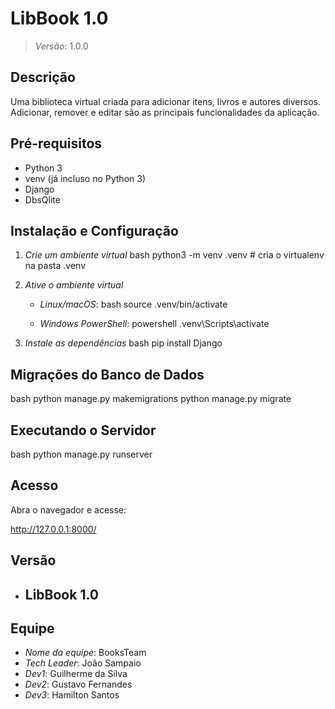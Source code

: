 # LibBook 1.0

> *Versão*: 1.0.0

## Descrição

Uma biblioteca virtual criada para adicionar itens, livros e autores diversos. Adicionar, remover e editar são as principais funcionalidades da aplicação. 

## Pré-requisitos

- Python 3
- venv (já incluso no Python 3)
- Django
- DbsQlite

## Instalação e Configuração

1. *Crie um ambiente virtual*
   bash
   python3 -m venv .venv  # cria o virtualenv na pasta .venv
   

2. *Ative o ambiente virtual*
   - *Linux/macOS*:
     bash
     source .venv/bin/activate
     
   - *Windows PowerShell*:
     powershell
     .venv\Scripts\activate
     

3. *Instale as dependências*
   bash
   pip install Django
   

## Migrações do Banco de Dados

bash
python manage.py makemigrations
python manage.py migrate


## Executando o Servidor

bash
python manage.py runserver


## Acesso

Abra o navegador e acesse:


http://127.0.0.1:8000/


## Versão

- ## LibBook 1.0

## Equipe

- *Nome da equipe*: BooksTeam
- *Tech Leader*: João Sampaio
- *Dev1*: Guilherme da Silva
- *Dev2*: Gustavo Fernandes
- *Dev3*: Hamilton Santos